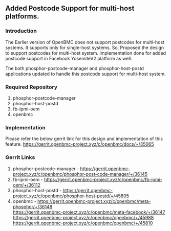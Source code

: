 ## Added Postcode Support for multi-host platforms.

### Introduction

The Earlier version of OpenBMC does not support postcodes for multi-host
systems. It supports only for single-host systems. So, Proposed the design to
support postcodes for multi-host system. Implementation done for added postcode
support in Facebook YosemiteV2 platform as well.

The both phosphor-postcode-manager and phosphor-host-postd applications updated
to handle this postcode support for multi-host system. 

### Required Repository

1. phosphor-postcode-manager
2. phosphor-host-postd
3. fb-ipmi-oem
3. openbmc

### Implementation

Please refer the below gerrit link for this design and implementation of this feature.
https://gerrit.openbmc-project.xyz/c/openbmc/docs/+/35065 

### Gerrit Links

1. phosphor-postcode-manager - https://gerrit.openbmc-project.xyz/c/openbmc/phosphor-post-code-manager/+/36145
2. fb-ipmi-oem               - https://gerrit.openbmc-project.xyz/c/openbmc/fb-ipmi-oem/+/36112
3. phosphor-host-postd       - https://gerrit.openbmc-project.xyz/c/openbmc/phosphor-host-postd/+/45805
4. openbmc                   - https://gerrit.openbmc-project.xyz/c/openbmc/meta-phosphor/+/36148<br/>
                               https://gerrit.openbmc-project.xyz/c/openbmc/meta-facebook/+/36147<br/>
                               https://gerrit.openbmc-project.xyz/c/openbmc/openbmc/+/45988<br/>
                               https://gerrit.openbmc-project.xyz/c/openbmc/openbmc/+/45810<br/>
